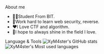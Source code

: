 About me

- 👨‍🎓Student From BIT.
- 📜Work hard to learn web security, reverse.
- ❤️I Love CTF and algorithm.
- 🌟I hope to always shine in the field I love.

Language & Tools
![XyM4ster's GitHub stats](https://github-readme-stats.vercel.app/api?username=XyM4ster&show_icons=true&theme=radical)
![XyM4ster's Most used languages](https://github-readme-stats.vercel.app/api/top-langs/?username=XyM4ster&layout=compact&hide_border=true&langs_count=10)
